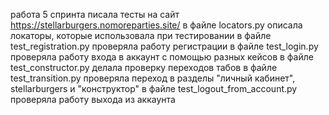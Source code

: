 работа 5 спринта
писала тесты на сайт https://stellarburgers.nomoreparties.site/
в файле locators.py описала локаторы, которые использовала при тестировании
в файле test_registration.py проверяла работу регистрации
в файле test_login.py проверяла работу входа в аккаунт с помощью разных кейсов
в файле test_constructor.py делала проверку переходов табов
в файле test_transition.py проверяла переход в разделы "личный кабинет", stellarburgers и "конструктор"
в файле test_logout_from_account.py проверяла работу выхода из аккаунта
